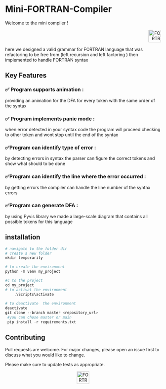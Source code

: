 # Mini-FORTRAN-Compiler

Welcome to the mini compiler !
<div align="right">
<img src="https://upload.wikimedia.org/wikipedia/commons/thumb/b/b8/Fortran_logo.svg/640px-Fortran_logo.svg.png" alt="FORTRAN mini combiler" width="40" height="40"/>
</div>


here we designed a valid grammar for FORTRAN  language that was refactoring to be 
free from (left recursion and left factoring ) then implemented to handle FORTRAN syntax  





## Key Features


 ### ✅ Program supports animation :
 providing an animation for the DFA for 
every token with the same order of the syntax 

### ✅ Program implements panic mode : 
when error detected in your syntax code 
the program will proceed checking to other token and wont stop until the end of 
the syntax

### ✅Program can identify type of error :
by detecting errors in syntax the 
parser can figure the correct tokens and show what should to be done 

### ✅Program can identify the line where the error occurred :
by getting errors 
the compiler can handle the line number of the syntax errors 

### ✅Program can generate DFA :
by using Pyvis library we made a large-scale 
diagram that contains all possible tokens for this language

## installation 

```python
# navigate to the folder dir
# create a new folder 
mkdir temporarily 

# to create the environment
python -m venv my_project

#c to the project
cd my_project
# to activat the environment
	.\Scripts\activate
	
# to deactivate  the environment
deactivate
git clone --branch master <repository_url>
 #you can chose master or main
 pip install -r requirements.txt
```

## Contributing

Pull requests are welcome. For major changes, please open an issue first
to discuss what you would like to change.

Please make sure to update tests as appropriate.
<div align="center">
<img src="https://upload.wikimedia.org/wikipedia/commons/thumb/b/b8/Fortran_logo.svg/640px-Fortran_logo.svg.png" alt="FORTRAN mini combiler" width="40" height="40"/>
</div>
